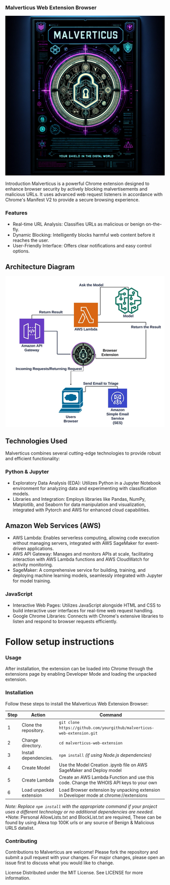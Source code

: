 ### Malverticus Web Extension Browser

![Logo](./images/malverticus.png)

Introduction
Malverticus is a powerful Chrome extension designed to enhance browser security by actively blocking malvertisements and malicious URLs. It uses advanced web request listeners in accordance with Chrome's Manifest V2 to provide a secure browsing experience.

### Features
+ Real-time URL Analysis: Classifies URLs as malicious or benign on-the-fly.
+ Dynamic Blocking: Intelligently blocks harmful web content before it reaches the user.
+ User-Friendly Interface: Offers clear notifications and easy control options.
## Architecture Diagram
![Architecture](./images/Devarchitecture.jpg)

## Technologies Used
Malverticus combines several cutting-edge technologies to provide robust and efficient functionality:

### Python & Jupyter
+ Exploratory Data Analysis (EDA): Utilizes Python in a Jupyter Notebook environment for analyzing data and experimenting with classification models.
+ Libraries and Integration: Employs libraries like Pandas, NumPy, Matplotlib, and Seaborn for data manipulation and visualization, integrated with Pytorch and AWS for enhanced cloud capabilities.
## Amazon Web Services (AWS)
+ AWS Lambda: Enables serverless computing, allowing code execution without managing servers, integrated with AWS SageMaker for event-driven applications.
+ AWS API Gateway: Manages and monitors APIs at scale, facilitating interaction with AWS Lambda functions and AWS CloudWatch for activity monitoring.
+ SageMaker: A comprehensive service for building, training, and deploying machine learning models, seamlessly integrated with Jupyter for model training.
### JavaScript
+ Interactive Web Pages: Utilizes JavaScript alongside HTML and CSS to build interactive user interfaces for real-time web request handling.
+ Google Chrome Libraries: Connects with Chrome's extensive libraries to listen and respond to browser requests efficiently.

# Follow setup instructions
### Usage
After installation, the extension can be loaded into Chrome through the extensions page by enabling Developer Mode and loading the unpacked extension.
### Installation
Follow these steps to install the Malverticus Web Extension Browser:

| Step | Action | Command |
|------|--------|---------|
| 1    | Clone the repository. | `git clone https://github.com/yourgithub/malverticus-web-extension.git` |
| 2    | Change directory. | `cd malverticus-web-extension` |
| 3    | Install dependencies. | `npm install` *(if using Node.js dependencies)* |
| 4    | Create Model | Use the Model Creation .ipynb file on AWS SageMaker and Deploy model |
| 5    | Create Lambda | Create an AWS Lambda Function and use this code. Change the WHOIS API keys to your own |
| 6    | Load unpacked extension | Load Browser extension by unpacking extension in Developer mode at chrome://extensions |

*Note: Replace `npm install` with the appropriate command if your project uses a different technology or no additional dependencies are needed.*
*Note: Personal AllowLists.txt and BlockList.txt are required, These can be found by using Alexa top 100K urls or any source of Benign & Malicious URLS datalist.

### Contributing
Contributions to Malverticus are welcome! Please fork the repository and submit a pull request with your changes. For major changes, please open an issue first to discuss what you would like to change.

License
Distributed under the MIT License. See LICENSE for more information.
